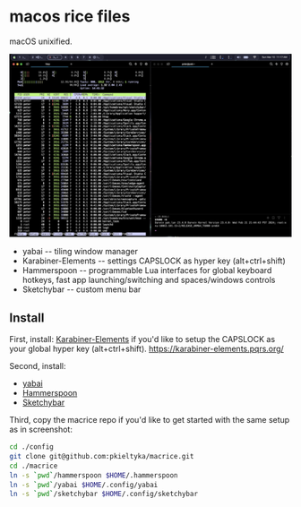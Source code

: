 macos rice files
================

macOS unixified.

<img src="./screenshot.png" />

* yabai -- tiling window manager
* Karabiner-Elements -- settings CAPSLOCK as hyper key (alt+ctrl+shift)
* Hammerspoon -- programmable Lua interfaces for global keyboard hotkeys, fast app launching/switching and spaces/windows controls
* Sketchybar -- custom menu bar

## Install

First, install: [Karabiner-Elements](https://karabiner-elements.pqrs.org/)
if you'd like to setup the CAPSLOCK as your global hyper key (alt+ctrl+shift).
https://karabiner-elements.pqrs.org/

Second, install:
* [yabai](https://github.com/koekeishiya/yabai)
* [Hammerspoon](https://www.hammerspoon.org/)
* [Sketchybar](https://github.com/FelixKratz/SketchyBar)

Third, copy the macrice repo if you'd like to get started with the
same setup as in screenshot:

```bash
cd ./config
git clone git@github.com:pkieltyka/macrice.git
cd ./macrice
ln -s `pwd`/hammerspoon $HOME/.hammerspoon
ln -s `pwd`/yabai $HOME/.config/yabai
ln -s `pwd`/sketchybar $HOME/.config/sketchybar
```
